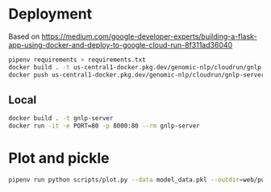 # Deployment

Based on https://medium.com/google-developer-experts/building-a-flask-app-using-docker-and-deploy-to-google-cloud-run-8f311ad36040

```bash
pipenv requirements > requirements.txt
docker build . -t us-central1-docker.pkg.dev/genomic-nlp/cloudrun/gnlp-server
docker push us-central1-docker.pkg.dev/genomic-nlp/cloudrun/gnlp-server:latest
```

## Local

```bash
docker build . -t gnlp-server
docker run -it -e PORT=80 -p 8000:80 --rm gnlp-server
```

# Plot and pickle

```bash
pipenv run python scripts/plot.py --data model_data.pkl --outdir=web/public/map --fmt png --max-zoom 5
```
